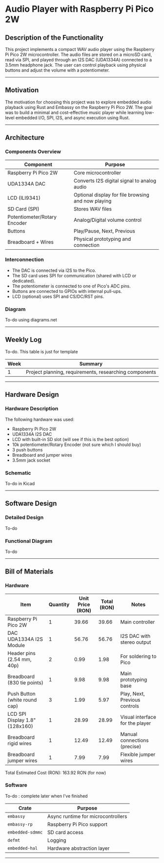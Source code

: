 # Audio Player with Raspberry Pi Pico 2W

## Description of the Functionality

This project implements a compact WAV audio player using the Raspberry Pi Pico 2W microcontroller. 
The audio files are stored on a microSD card, read via SPI, and played through an I2S DAC (UDA1334A) connected to a 3.5mm headphone jack.
The user can control playback using physical buttons and adjust the volume with a potentiometer.

---

## Motivation

The motivation for choosing this project was to explore embedded audio playback using Rust and Embassy on the Raspberry Pi Pico 2W.
The goal was to build a minimal and cost-effective music player while learning low-level embedded I/O, SPI, I2S, and async execution using Rust.

---

## Architecture

### Components Overview

| Component             | Purpose                            |
|----------------------|------------------------------------|
| Raspberry Pi Pico 2W | Core microcontroller               |
| UDA1334A DAC          | Converts I2S digital signal to analog audio |
| LCD (ILI9341)        | Optional display for file browsing and now playing |
| SD Card (SPI)        | Stores WAV files                   |
| Potentiometer/Rotary Encoder        | Analog/Digital volume control              |
| Buttons              | Play/Pause, Next, Previous         |
| Breadboard + Wires   | Physical prototyping and connection |

### Interconnection

- The DAC is connected via I2S to the Pico.
- The SD card uses SPI for communication (shared with LCD or dedicated).
- The potentiometer is connected to one of Pico's ADC pins.
- Buttons are connected to GPIOs with internal pull-ups.
- LCD (optional) uses SPI and CS/DC/RST pins.

### Diagram

To-do using diagrams.net

---

## Weekly Log

To-do. This table is just for template

| Week | Summary                                              |
|------|------------------------------------------------------|
| 1    | Project planning, requirements, researching components |

---

## Hardware Design

### Hardware Description

The following hardware was used:

- Raspberry Pi Pico 2W
- UDA1334A I2S DAC
- LCD with built-in SD slot (will see if this is the best option)
- 10k potentiometer/Rotary Encoder (not sure which I should buy)
- 3 push buttons
- Breadboard and jumper wires
- 3.5mm jack socket

### Schematic

To-do in Kicad

---

## Software Design

### Detailed Design

To-do

### Functional Diagram

To-do 

---

## Bill of Materials

### Hardware

| Item                            | Quantity | Unit Price (RON) | Total (RON) | Notes                              |
|---------------------------------|----------|------------------|-------------|------------------------------------|
| Raspberry Pi Pico 2W            | 1        | 39.66            | 39.66       | Main controller                    |
| DAC UDA1334A I2S Module         | 1        | 56.76            | 56.76       | I2S DAC with stereo output         |
| Header pins (2.54 mm, 40p)      | 2        | 0.99             | 1.98        | For soldering to Pico              |
| Breadboard (830 tie points)     | 1        | 9.98             | 9.98        | Main prototyping base              |
| Push Button (white round cap)   | 3        | 1.99             | 5.97        | Play, Next, Previous controls      |
| LCD SPI Display 1.8" (128x160)  | 1        | 28.99            | 28.99       | Visual interface for the player    |
| Breadboard rigid wires          | 1        | 12.49            | 12.49       | Manual connections (precise)       |
| Breadboard jumper wires         | 1        | 7.99             | 7.99        | Flexible jumper wires              |

Total Estimated Cost (RON): 163.92 RON (for now)

### Software

To-do : complete later when I've finished

| Crate               | Purpose                        |
|---------------------|--------------------------------|
| `embassy`           | Async runtime for microcontrollers |
| `embassy-rp`        | Raspberry Pi Pico support      |
| `embedded-sdmmc`    | SD card access                 |
| `defmt`             | Logging                        |
| `embedded-hal`      | Hardware abstraction layer     |

---